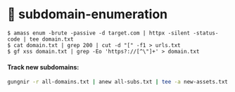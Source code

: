 # 🎯 subdomain-enumeration

```
$ amass enum -brute -passive -d target.com | httpx -silent -status-code | tee domain.txt
$ cat domain.txt | grep 200 | cut -d "[" -f1 > urls.txt
$ gf xss domain.txt | grep -Eo 'https?://[^\"]+' > domain.txt
```

#### Track new subdomains:

```bash
gungnir -r all-domains.txt | anew all-subs.txt | tee -a new-assets.txt | notify -id asset
```
